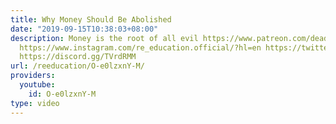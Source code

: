```yaml
---
title: Why Money Should Be Abolished
date: "2019-09-15T10:38:03+08:00"
description: Money is the root of all evil https://www.patreon.com/deadheadanimation
  https://www.instagram.com/re_education.official/?hl=en https://twitter.com/professordarwin
  https://discord.gg/TVrdRMM
url: /reeducation/O-e0lzxnY-M/
providers:
  youtube:
    id: O-e0lzxnY-M
type: video
---
```

